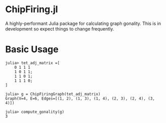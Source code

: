 # ChipFiring.jl

A highly-performant Julia package for calculating graph gonality. This is in development so expect things to change frequently.

# Basic Usage

```julia-repl
julia> tet_adj_matrix =[
    0 1 1 1
    1 0 1 1;
    1 1 0 1;
    1 1 1 0;
]

julia> g = ChipFiringGraph(tet_adj_matrix)
Graph(V=4, E=6, Edges=[(1, 2), (1, 3), (1, 4), (2, 3), (2, 4), (3, 4)])

julia> compute_gonality(g)
3
```